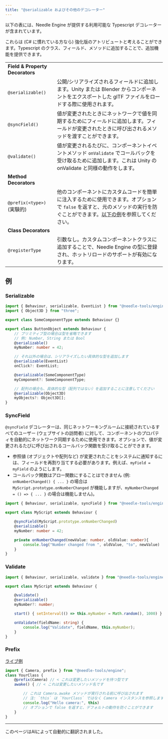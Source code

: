 ```yaml
---
title: "@serializable およびその他のデコレーター"
---
```


以下の表には、Needle Engine が提供する利用可能な Typescript デコレーターが含まれています。

これらは (C# に慣れている方なら) 強化版のアトリビュートと考えることができます。Typescript のクラス、フィールド、メソッドに追加することで、追加機能を提供できます。

|  |  |
| --- | --- |
| **Field & Property Decorators** | |
| `@serializable()` | 公開/シリアライズされるフィールドに追加します。Unity または Blender からコンポーネントをエクスポートした glTF ファイルをロードする際に使用されます。 |
| `@syncField()` | 値が変更されたときにネットワークで値を同期するためにフィールドに追加します。フィールドが変更されたときに呼び出されるメソッドを渡すことができます。 |
| `@validate()` | 値が変更されるたびに、コンポーネントイベントメソッド `onValidate` でコールバックを受け取るために追加します。これは Unity の onValidate と同様の動作をします。 |
| **Method Decorators** | |
| `@prefix(<type>)` (実験的) | 他のコンポーネントにカスタムコードを簡単に注入するために使用できます。オプションで `false` を返すと、元のメソッドの実行を防ぐことができます。[以下の例](#prefix)を参照してください。 |
| **Class Decorators** | |
| `@registerType` | 引数なし。カスタムコンポーネントクラスに追加することで、Needle Engine の型に登録され、ホットリロードのサポートが有効になります。 |

## 例

### Serializable

```ts twoslash
import { Behaviour, serializable, EventList } from "@needle-tools/engine";
import { Object3D } from "three";

export class SomeComponentType extends Behaviour {}

export class ButtonObject extends Behaviour {
    // プリミティブ型の場合は型を省略できます
    // 例: Number, String または Bool
    @serializable()
    myNumber: number = 42;

    // それ以外の場合は、シリアライズしたい具体的な型を追加します
    @serializable(EventList)
    onClick?: EventList;

    @serializable(SomeComponentType)
    myComponent?: SomeComponentType;

    // 配列の場合も、具体的な型（配列ではない）を追加することに注意してください
    @serializable(Object3D)
    myObjects?: Object3D[];
}
```

### SyncField

`@syncField` デコレーターは、同じネットワーキングルームに接続されているすべてのユーザー (ウェブサイトの訪問者) に対して、コンポーネントのプロパティを自動的にネットワーク同期するために使用できます。オプションで、値が変更されるたびに呼び出されるコールバック関数を受け取ることができます。

- 参照値 (オブジェクトや配列など) が変更されたことをシステムに通知するには、フィールドを再割り当てする必要があります。例えば、`myField = myField` のようにします。
- コールバック関数はアロー関数にすることはできません (例: `onNumberChanged() { ... }` の場合は `MyScript.prototype.onNumberChanged` が機能しますが、`myNumberChanged = () => { ... }` の場合は機能しません)。

```ts twoslash
import { Behaviour, serializable, syncField } from "@needle-tools/engine";

export class MyScript extends Behaviour {

    @syncField(MyScript.prototype.onNumberChanged)
    @serializable()
    myNumber: number = 42;

    private onNumberChanged(newValue: number, oldValue: number){
        console.log("Number changed from ", oldValue, "to", newValue)
    }
}
```

### Validate
```ts twoslash
import { Behaviour, serializable, validate } from "@needle-tools/engine";

export class MyScript extends Behaviour {

    @validate()
    @serializable()
    myNumber?: number;

    start() { setInterval(() => this.myNumber = Math.random(), 1000) }

    onValidate(fieldName: string) {
        console.log("Validate", fieldName, this.myNumber);
    }
}
```

### Prefix
[ライブ例](https://stackblitz.com/edit/needle-engine-prefix-example?file=src%2Fmain.ts)
```ts twoslash
import { Camera, prefix } from "@needle-tools/engine";
class YourClass {
    @prefix(Camera) // < これは変更したいメソッドを持つ型です
    awake() { // < これは変更したいメソッド名です

        // これは Camera.awake メソッドが実行される前に呼び出されます
        // 注: `this` は `YourClass` ではなく Camera インスタンスを参照します。これにより、コンポーネントの内部状態にもアクセスできます
        console.log("Hello camera:", this)
        // オプションで false を返すと、デフォルトの動作を防ぐことができます
    }
}
```

---
このページはAIによって自動的に翻訳されました。